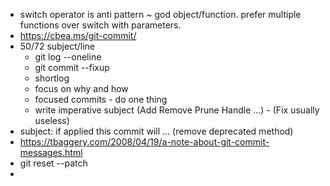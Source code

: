 * switch operator is anti pattern ~ god object/function. prefer multiple functions over switch with parameters.
* https://cbea.ms/git-commit/
* 50/72 subject/line
  * git log --oneline
  * git commit --fixup
  * shortlog
  * focus on why and how
  * focused commits - do one thing
  * write imperative subject (Add Remove Prune Handle ...) - (Fix usually useless)
* subject: if applied this commit will ... (remove deprecated method) 
* https://tbaggery.com/2008/04/19/a-note-about-git-commit-messages.html
* git reset --patch
* 

